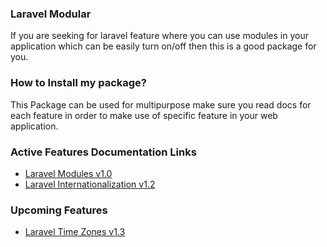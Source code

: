 ### Laravel Modular

If you are seeking for laravel feature where you can use modules in your application
which can be easily turn on/off then this is a good package for you.

### How to Install my package?

This Package can be used for multipurpose make sure you read
docs for each feature in order to make use of specific feature in your web
application.

### Active Features Documentation Links
- [Laravel Modules v1.0](https://www.learn2torials.com/a/laravel-module-management)
- [Laravel Internationalization v1.2](https://www.learn2torials.com/p/laravel-5-localization)


### Upcoming Features

- [Laravel Time Zones v1.3](#)